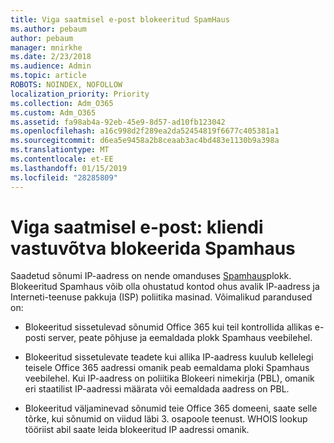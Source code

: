 ```yaml
---
title: Viga saatmisel e-post blokeeritud SpamHaus
ms.author: pebaum
author: pebaum
manager: mnirkhe
ms.date: 2/23/2018
ms.audience: Admin
ms.topic: article
ROBOTS: NOINDEX, NOFOLLOW
localization_priority: Priority
ms.collection: Adm_O365
ms.custom: Adm_O365
ms.assetid: fa98ab4a-92eb-45e9-8d57-ad10fb123042
ms.openlocfilehash: a16c998d2f289ea2da52454819f6677c405381a1
ms.sourcegitcommit: d6ea5e9458a2b8ceaab3ac4bd483e1130b9a398a
ms.translationtype: MT
ms.contentlocale: et-EE
ms.lasthandoff: 01/15/2019
ms.locfileid: "28285809"
---
```

# <a name="error-sending-email-client-host-blocked-using-spamhaus"></a>Viga saatmisel e-post: kliendi vastuvõtva blokeerida Spamhaus

Saadetud sõnumi IP-aadress on nende omanduses [Spamhaus](https://go.microsoft.com/fwlink/p/?linkid=123245)plokk. Blokeeritud Spamhaus võib olla ohustatud kontod ohus avalik IP-aadress ja Interneti-teenuse pakkuja (ISP) poliitika masinad. Võimalikud parandused on:
  
- Blokeeritud sissetulevad sõnumid Office 365 kui teil kontrollida allikas e-posti server, peate põhjuse ja eemaldada plokk Spamhaus veebilehel.
    
- Blokeeritud sissetulevate teadete kui allika IP-aadress kuulub kellelegi teisele Office 365 aadressi omanik peab eemaldama ploki Spamhaus veebilehel. Kui IP-aadress on poliitika Blokeeri nimekirja (PBL), omanik eri staatilist IP-aadressi määrata või eemaldada aadress on PBL.
    
- Blokeeritud väljaminevad sõnumid teie Office 365 domeeni, saate selle tõrke, kui sõnumid on viidud läbi 3. osapoole teenust. WHOIS lookup tööriist abil saate leida blokeeritud IP aadressi omanik.
    

